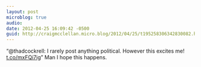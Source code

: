 ```yaml
---
layout: post
microblog: true
audio: 
date: 2012-04-25 16:09:42 -0500
guid: http://craigmcclellan.micro.blog/2012/04/25/t195258306342830082.html
---
```

“@thadcockrell: I rarely post anything political. However this excites me! [t.co/mxFQi7ig](http://t.co/mxFQi7ig)” Man I hope this happens.
